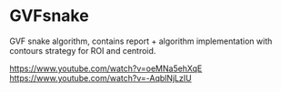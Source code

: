 # GVFsnake
GVF snake algorithm, contains report + algorithm implementation with contours strategy for ROI and centroid.

https://www.youtube.com/watch?v=oeMNa5ehXqE
https://www.youtube.com/watch?v=-AqblNjLzIU
